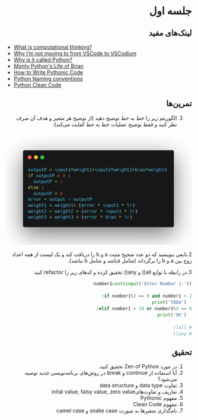 <div dir="rtl">

#  جلسه اول

## لینک‌های مفید

  </div>

- [What is computational thinking?](https://www.computationalthinking.org/)
- [Why I’m not moving to from VSCode to VSCodium](https://www.youtube.com/watch?v=Yf8O5c94KtY)
- [Why is it called Python?](https://docs.python.org/3/faq/general.html#do-i-have-to-like-monty-python-s-flying-circus)
- [Monty Python's Life of Brian](https://www.imdb.com/title/tt0079470/)
- [How to Write Pythonic Code](https://towardsdatascience.com/how-to-write-pythonic-code-208ec1513c49)
- [Python Naming conventions](https://peps.python.org/pep-0008/#naming-conventions)
- [Python Clean Code](https://github.com/zedr/clean-code-python)

<div dir="rtl">

## تمرین‌ها

1. الگوریتم زیر را خط به خط توضیح دهید (از توضیح هر متغیر و هدف آن صرف نظر کنید و فقط توضیح عملیات خط به خط کفایت می‌کند):

![Algorithm Description](./perceptron.png)

<div dir="rtl">

2.تابعی بنویسید که دو عدد صحیح مثبت a و b را دریافت کند و یک لیست از همه اعداد زوج بین a و b را برگرداند (شامل aباشد و شامل b نباشد).


3.در رابطه با توابع all() و any() تحقیق کرده و کدهای زیر را refactor کنید


  </div>
  
  ```python
  number1=int(input('Enter Number 1:'))

  if number1%2 == 0 and number1 > 2:
    print('TADA')
  elif number1 > 10 or number1%3 == 0:
    print('OK')

  # all()
  # any()

  ```


<div dir="rtl">


## تحقیق
1. در مورد Zen of Python تحقیق کنید.
2. آیا استفاده از continue و break در روش‌های برنامه‌نویسی جدید توصیه می‌شود؟
3. تفاوت data type و data structure
4. تعاریف و تفاوت‌هایinital value, falsy value, zero value
5. مفهوم Pythonic
6. مفهوم Clean Code
7. نام‌گذاری متغیرها به صورت snake case و camel case
